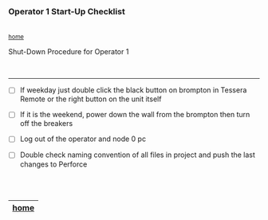 <img src="https://via.placeholder.com/1000x4/45D7CA/45D7CA" alt="drawing" height="4px"/>

### Operator 1 Start-Up Checklist

<img src="https://via.placeholder.com/1000x4/45D7CA/45D7CA" alt="drawing" height="4px"/>

<sub>[home](../README.md#user-content-gms2-background-tiles--sprites---table-of-contents)</sub>

Shut-Down Procedure for Operator 1

<br>

---

- [ ] If weekday just double click the black button on brompton in Tessera Remote or the right button on the unit itself

- [ ] If it is the weekend, power down the wall from the brompton then turn off the breakers

- [ ] Log out of the operator and node 0 pc

- [ ] Double check naming convention of all files in project and push the last changes to Perforce

<br><br>

| [home](../README.md#user-content-gms2-background-tiles--sprites---table-of-contents) | 
|---|

